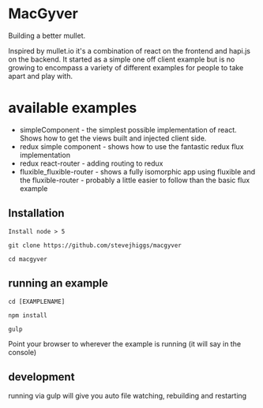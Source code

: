 # MacGyver

Building a better mullet.

Inspired by mullet.io it's a combination of react on the frontend and hapi.js on the backend. It started as a simple one off client example
but is no growing to encompass a variety of different examples for people to take apart and play with.

# available examples

* simpleComponent - the simplest possible implementation of react. Shows how to get the views built and injected client side.
* redux simple component - shows how to use the fantastic redux flux implementation
* redux react-router - adding routing to redux
* fluxible_fluxible-router - shows a fully isomorphic app using fluxible and the fluxible-router - probably a little easier to follow than the basic flux example

## Installation

    Install node > 5

    git clone https://github.com/stevejhiggs/macgyver

    cd macgyver

## running an example

    cd [EXAMPLENAME]

    npm install

    gulp

Point your browser to wherever the example is running (it will say in the console)

## development

running via gulp will give you auto file watching, rebuilding and restarting
